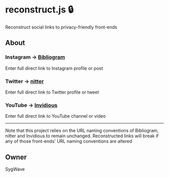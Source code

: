# reconstruct.js 🔒

Reconstruct social links to privacy-friendly front-ends

## About

### Instagram -> [Bibliogram](https://github.com/cloudrac3r/bibliogram)

Enter full direct link to Instagram profile or post

### Twitter -> [nitter](https://github.com/zedeus/nitter)

Enter full direct link to Twitter profile or tweet

### YouTube -> [Invidious](https://github.com/iv-org/invidious)

Enter full direct link to YouTube channel or video

---

Note that this project relies on the URL naming conventions of Bibliogram, nitter and Invidious to remain unchanged. Reconstructed links will break if any of those front-ends' URL naming conventions are altered

## Owner

SygWave
